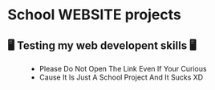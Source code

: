 # School WEBSITE projects

<h2> 🖥️ Testing my web developent skills 🖥️ </h2>
<dd>
<ul>
<li>Please Do Not Open The Link Even If Your Curious</li>
<li>Cause It Is Just A School Project And It Sucks XD</li>
</ul>
</dd>
<br>

